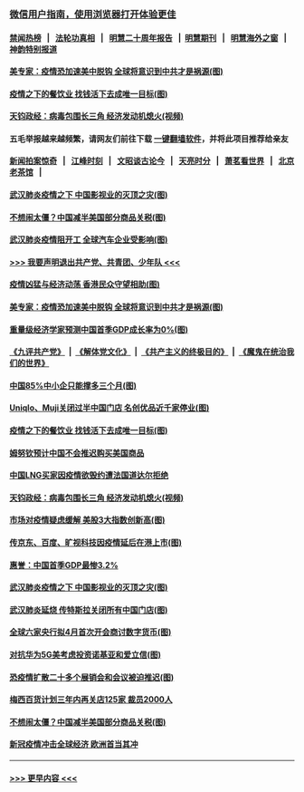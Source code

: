 ### [微信用户指南，使用浏览器打开体验更佳](https://github.com/gfw-breaker/banned-news1/blob/master/indexes/wechat-guide.md?t=0)
#### [禁闻热榜](热点新闻.md?t=0)  &nbsp;&nbsp;|&nbsp;&nbsp; [法轮功真相](https://github.com/gfw-breaker/truth/blob/master/README.md?t=0) &nbsp;&nbsp;|&nbsp;&nbsp; [明慧二十周年报告](https://github.com/gfw-breaker/mh-reports/blob/master/README.md?t=0) &nbsp;&nbsp;|&nbsp;&nbsp;[明慧期刊](https://github.com/gfw-breaker/mh-qikan) &nbsp;&nbsp;|&nbsp;&nbsp; [明慧海外之窗](https://github.com/gfw-breaker/mh-news/blob/master/README.md?t=0) &nbsp;&nbsp;|&nbsp;&nbsp; [神韵特别报道](https://github.com/gfw-breaker/mh-news/blob/master/shenyun.md?t=0)
#### [美专家：疫情恐加速美中脱钩 全球将意识到中共才是祸源(图)](../pages/p5/922406.md?t=02082111) 
#### [疫情之下的餐饮业 找钱活下去成唯一目标(图)](../pages/p5/922357.md?t=02082111) 
#### [天钧政经：病毒包围长三角 经济发动机熄火(视频)](../pages/p5/922286.md?t=02082111) 
#### 五毛举报越来越频繁，请网友们前往下载 [一键翻墙软件](https://github.com/gfw-breaker/ssr-accounts)，并将此项目推荐给亲友
#### [新闻拍案惊奇](https://github.com/gfw-breaker/banned-news1/blob/master/pages/link4.md) &nbsp;&nbsp;|&nbsp;&nbsp; [江峰时刻](https://github.com/gfw-breaker/banned-news1/blob/master/pages/link4.md) &nbsp;&nbsp;|&nbsp;&nbsp; [文昭谈古论今](https://github.com/gfw-breaker/banned-news1/blob/master/pages/link4.md) &nbsp;&nbsp;|&nbsp;&nbsp; [天亮时分](https://github.com/gfw-breaker/banned-news1/blob/master/pages/link4.md) &nbsp;&nbsp;|&nbsp;&nbsp; [萧茗看世界](https://github.com/gfw-breaker/banned-news1/blob/master/pages/link4.md) &nbsp;&nbsp;|&nbsp;&nbsp; [北京老茶馆](https://github.com/gfw-breaker/banned-news1/blob/master/pages/link4.md) &nbsp;&nbsp;|&nbsp;&nbsp; 
#### [武汉肺炎疫情之下 中国影视业的灭顶之灾(图)](../pages/p5/922234.md?t=02082111) 
#### [不想闹太僵？中国减半美国部分商品关税(图)](../pages/p5/922166.md?t=02082111) 
#### [武汉肺炎疫情阻开工 全球汽车企业受影响(图)](../pages/p5/922129.md?t=02082111) 
#### [>>> 我要声明退出共产党、共青团、少年队 <<<](https://github.com/begood0513/goodnews/blob/master/quit/letter.md) 
#### [疫情凶猛与经济动荡 香港民众守望相助(图)](../pages/p5/922354.md?t=02082111) 
#### [美专家：疫情恐加速美中脱钩 全球将意识到中共才是祸源(图)](../pages/p5/922406.md?t=02082111) 
#### [重量级经济学家预测中国首季GDP成长率为0%(图)](../pages/p5/922367.md?t=02082111) 
#### [《九评共产党》](https://github.com/begood0513/9ping.md/blob/master/README.md) &nbsp;|&nbsp; [《解体党文化》](../../../../jtdwh.md/blob/master/README.md)  &nbsp;|&nbsp; [《共产主义的终极目的》](../../../../gczydzjmd.md/blob/master/README.md) &nbsp;|&nbsp; [《魔鬼在统治我们的世界》](../../../../mgztzwmdsj.md/blob/master/README.md) 
#### [中国85%中小企只能撑多三个月(图)](../pages/p5/922363.md?t=02082111) 
#### [Uniqlo、Muji关闭过半中国门店 名创优品近千家停业(图)](../pages/p5/922362.md?t=02082111) 
#### [疫情之下的餐饮业 找钱活下去成唯一目标(图)](../pages/p5/922357.md?t=02082111) 
#### [姆努钦预计中国不会推迟购买美国商品](../pages/p5/922296.md?t=02082111) 
#### [中国LNG买家因疫情欲毁约遭法国道达尔拒绝](../pages/p5/922295.md?t=02082111) 
#### [天钧政经：病毒包围长三角 经济发动机熄火(视频)](../pages/p5/922286.md?t=02082111) 
#### [市场对疫情疑虑缓解 美股3大指数创新高(图)](../pages/p5/922255.md?t=02082111) 
#### [传京东、百度、旷视科技因疫情延后在港上市(图)](../pages/p5/922237.md?t=02082111) 
#### [惠誉：中国首季GDP最惨3.2%](../pages/p5/922236.md?t=02082111) 
#### [武汉肺炎疫情之下 中国影视业的灭顶之灾(图)](../pages/p5/922234.md?t=02082111) 
#### [武汉肺炎延烧 传特斯拉关闭所有中国门店(图)](../pages/p5/922232.md?t=02082111) 
#### [全球六家央行拟4月首次开会商讨数字货币(图)](../pages/p5/922229.md?t=02082111) 
#### [对抗华为5G美考虑投资诺基亚和爱立信(图)](../pages/p5/922223.md?t=02082111) 
#### [恐疫情扩散二十多个展销会和会议被迫推迟(图)](../pages/p5/922219.md?t=02082111) 
#### [梅西百货计划三年内再关店125家 裁员2000人](../pages/p5/922196.md?t=02082111) 
#### [不想闹太僵？中国减半美国部分商品关税(图)](../pages/p5/922166.md?t=02082111) 
#### [新冠疫情冲击全球经济 欧洲首当其冲](../pages/p5/922158.md?t=02082111) 

----
#### [ >>> 更早内容 <<< ](../indexes/p5-earlier.md)
